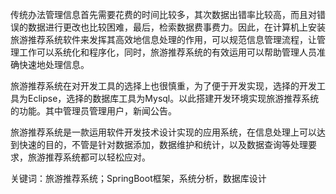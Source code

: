 传统办法管理信息首先需要花费的时间比较多，其次数据出错率比较高，而且对错误的数据进行更改也比较困难，最后，检索数据费事费力。因此，在计算机上安装旅游推荐系统软件来发挥其高效地信息处理的作用，可以规范信息管理流程，让管理工作可以系统化和程序化，同时，旅游推荐系统的有效运用可以帮助管理人员准确快速地处理信息。

旅游推荐系统在对开发工具的选择上也很慎重，为了便于开发实现，选择的开发工具为Eclipse，选择的数据库工具为Mysql。以此搭建开发环境实现旅游推荐系统的功能。其中管理员管理用户，新闻公告。

旅游推荐系统是一款运用软件开发技术设计实现的应用系统，在信息处理上可以达到快速的目的，不管是针对数据添加，数据维护和统计，以及数据查询等处理要求，旅游推荐系统都可以轻松应对。

关键词：旅游推荐系统；SpringBoot框架，系统分析，数据库设计
